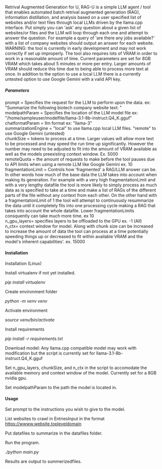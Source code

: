 Retrival Augmented Generation for U, RAG-U is a simple LLM agent / tool that enables automated batch retrival augmented generation (RAG), information distillation, and analysis based on a user specified list of websites and/or text files through local LLMs driven by the llama.cpp interface. Put simply you can 'ask' any question about a given list of websites/or files and the LLM will loop through each one and attempt to answer the question. For example a query of 'are there any jobs available?' with a list of company websites should output an answer for each website.  WARNING: the tool is currently in early development and may not work correctly if set up improperly. The tool also requires lots of VRAM in order to work in a reasonable amount of time. Current parameters are set for 8GB VRAM which takes about 5 minutes or more per entry. Larger amounts of VRAM should reduce this time due to being able to process more text at once. In addition to the option to use a local LLM there is a currently untested option to use Google Gemini with a valid API key. 


#####  Parameters

prompt = Specifies the request for the LLM to perform upon the data. ex: "Summarize the following biotech company website text: "<br>
modelpathParam = Specifies the location of the LLM model file ex: "/home/sampleuser/modelfile/llama-3.1-8b-instruct.Q4_K.gguf"<br>
chatformatParam = llm format ex: "llama-3"<br>
summarizationEngine = "local" to use llama.cpp local LLM files. "remote" to use Google Gemini (untested)<br>
chunkSize = tokens to process at a time. Larger values will allow more text to be processed and may speed the run time up significantly. However the number may need to be adjusted to fit into the amount of VRAM available as well as the models preexisting context window. Ex. 5000<br>
remoteQuota = the amount of requests to make before the tool pauses due to API limits when using a remote LLM like Google Gemini ex. 10<br>
fragmentationLimit = Controls how 'fragmented' a RAG/LLM answer can be. In other words how much of the base data the LLM takes into account when making its generation. For example with a very high fragmentationLimit and with a very lengthy datafile the tool is more likely to simply process as much data as is specified to take at a time and make a list of RAGs of the different parts of the file without any context from each other. On the other hand with a fragmentationLimit of 1 the tool will attempt to continuously resummarize the data until it completely fits into one processing cycle making a RAG that takes into account the whole datafile. Lower fragmentationLimits consquently can take much more time. ex 10<br>
n_gpu_layers= specifies layers to be offloaded to the GPU ex. -1 (All)<br>
n_ctx= context window for model. Along with chunk size can be increased to increase the amount of data the tool can process at a time potentially speeding things up or decreased to fit within available VRAM and the model's inherent capabilities'. ex. 15000<br>


#### Installation

Installation (Linux) <br>

Install virtualenv if not yet installed. <br>

*pip install virtualenv* <br>

Create environment folder <br>

*python -m venv venv* <br>



Activate environment <br>


*source venv/bin/activate* <br>


Install requirements <br>

*pip install -r requirements.txt* <br>


Download model: Any llama.cpp compatible model may work with modification but the script is currently set for llama-3.1-8b-instruct.Q4_K.gguf <br>


Set n_gpu_layers, chunkSize, and n_ctx in the script to accomodate the available memory and context window of the model. Currently set for a 8GB nvidia gpu. <br>

Set modelpathParam to the path the model is located in. <br>

#### Usage

Set prompt to the instructions you wish to give to the model. <br>

List websites to crawl in EntriesInput in the format https://wwww.website.topleveldomain <br>

Put datafiles to summarize in the datafiles folder. <br>

Run the program. <br>

*./python main.py* <br>

Results are output to summerizedfiles. <br>

